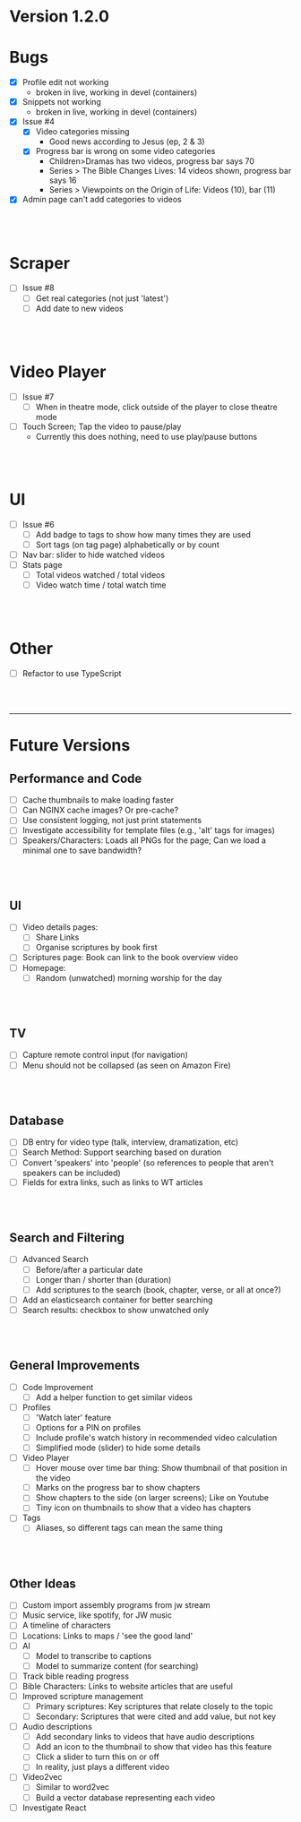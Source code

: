 # Version 1.2.0

# Bugs

- [x] Profile edit not working
  * broken in live, working in devel (containers)
- [x] Snippets not working
  * broken in live, working in devel (containers)
- [x] Issue #4
  - [x] Video categories missing
    * Good news according to Jesus (ep, 2 & 3)
  - [x] Progress bar is wrong on some video categories
    * Children>Dramas has two videos, progress bar says 70
    * Series > The Bible Changes Lives: 14 videos shown, progress bar says 16
    * Series > Viewpoints on the Origin of Life: Videos (10), bar (11)
- [x] Admin page can't add categories to videos

</br></br>


# Scraper

- [ ] Issue #8
  - [ ] Get real categories (not just 'latest')
  - [ ] Add date to new videos

</br></br>


# Video Player

- [ ] Issue #7
  - [ ] When in theatre mode, click outside of the player to close theatre mode
- [ ] Touch Screen; Tap the video to pause/play
  * Currently this does nothing, need to use play/pause buttons

</br></br>


# UI

- [ ] Issue #6
  - [ ] Add badge to tags to show how many times they are used
  - [ ] Sort tags (on tag page) alphabetically or by count
- [ ] Nav bar: slider to hide watched videos
- [ ] Stats page
  - [ ] Total videos watched / total videos
  - [ ] Video watch time / total watch time

</br></br>


# Other

- [ ] Refactor to use TypeScript

</br></br>



----
# Future Versions

## Performance and Code

- [ ] Cache thumbnails to make loading faster
- [ ] Can NGINX cache images? Or pre-cache?
- [ ] Use consistent logging, not just print statements
- [ ] Investigate accessibility for template files (e.g., 'alt' tags for images)
- [ ] Speakers/Characters: Loads all PNGs for the page; Can we load a minimal one to save bandwidth?

</br></br>


## UI
- [ ] Video details pages:
  - [ ] Share Links
  - [ ] Organise scriptures by book first
- [ ] Scriptures page: Book can link to the book overview video
- [ ] Homepage:
  - [ ] Random (unwatched) morning worship for the day

</br></br>


## TV
- [ ] Capture remote control input (for navigation)
- [ ] Menu should not be collapsed (as seen on Amazon Fire)

</br></br>


## Database
- [ ] DB entry for video type (talk, interview, dramatization, etc)
- [ ] Search Method: Support searching based on duration
- [ ] Convert 'speakers' into 'people' (so references to people that aren't speakers can be included)
- [ ] Fields for extra links, such as links to WT articles

</br></br>


## Search and Filtering
- [ ] Advanced Search
  - [ ] Before/after a particular date
  - [ ] Longer than / shorter than (duration)
  - [ ] Add scriptures to the search (book, chapter, verse, or all at once?)
- [ ] Add an elasticsearch container for better searching
- [ ] Search results: checkbox to show unwatched only

</br></br>


## General Improvements
- [ ] Code Improvement
  - [ ] Add a helper function to get similar videos
- [ ] Profiles
  - [ ] 'Watch later' feature
  - [ ] Options for a PIN on profiles
  - [ ] Include profile's watch history in recommended video calculation
  - [ ] Simplified mode (slider) to hide some details
- [ ] Video Player
  - [ ] Hover mouse over time bar thing: Show thumbnail of that position in the video
  - [ ] Marks on the progress bar to show chapters
  - [ ] Show chapters to the side (on larger screens); Like on Youtube
  - [ ] Tiny icon on thumbnails to show that a video has chapters
- [ ] Tags
  - [ ] Aliases, so different tags can mean the same thing

</br></br>


## Other Ideas
- [ ] Custom import assembly programs from jw stream
- [ ] Music service, like spotify, for JW music
- [ ] A timeline of characters
- [ ] Locations: Links to maps / 'see the good land'
- [ ] AI
  - [ ] Model to transcribe to captions
  - [ ] Model to summarize content (for searching)
- [ ] Track bible reading progress
- [ ] Bible Characters: Links to website articles that are useful
- [ ] Improved scripture management
  - [ ] Primary scriptures: Key scriptures that relate closely to the topic
  - [ ] Secondary: Scriptures that were cited and add value, but not key
- [ ] Audio descriptions
  - [ ] Add secondary links to videos that have audio descriptions
  - [ ] Add an icon to the thumbnail to show that video has this feature
  - [ ] Click a slider to turn this on or off
  - [ ] In reality, just plays a different video
- [ ] Video2vec
  - [ ] Similar to word2vec
  - [ ] Build a vector database representing each video
- [ ] Investigate React

</br></br>

